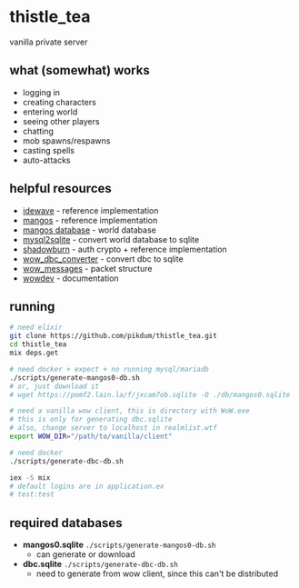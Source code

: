 # thistle_tea

vanilla private server

## what (somewhat) works

- logging in
- creating characters
- entering world
- seeing other players
- chatting
- mob spawns/respawns
- casting spells
- auto-attacks

## helpful resources

- [idewave](https://github.com/idewave/idewave-core) - reference implementation
- [mangos](https://github.com/mangoszero/server/) - reference implementation
- [mangos database](https://github.com/mangoszero/database) - world database
- [mysql2sqlite](https://github.com/vdechef/mysql2sqlite) - convert world database to sqlite
- [shadowburn](https://shadowburn-project.org/) - auth crypto + reference implementation
- [wow_dbc_converter](https://github.com/gtker/wow_dbc/tree/main/wow_dbc_converter) - convert dbc to sqlite
- [wow_messages](https://gtker.com/wow_messages/) - packet structure
- [wowdev](https://wowdev.wiki/Main_Page) - documentation

## running

```bash
# need elixir
git clone https://github.com/pikdum/thistle_tea.git
cd thistle_tea
mix deps.get

# need docker + expect + no running mysql/mariadb
./scripts/generate-mangos0-db.sh
# or, just download it
# wget https://pomf2.lain.la/f/jxcam7ob.sqlite -O ./db/mangos0.sqlite

# need a vanilla wow client, this is directory with WoW.exe
# this is only for generating dbc.sqlite
# also, change server to localhost in realmlist.wtf
export WOW_DIR="/path/to/vanilla/client"

# need docker
./scripts/generate-dbc-db.sh

iex -S mix
# default logins are in application.ex
# test:test
```

## required databases

- **mangos0.sqlite** `./scripts/generate-mangos0-db.sh`
  - can generate or download
- **dbc.sqlite** `./scripts/generate-dbc-db.sh`
  - need to generate from wow client, since this can't be distributed
